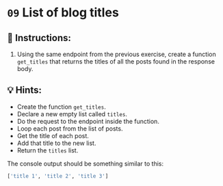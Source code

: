 # `09` List of blog titles

## 📝 Instructions:

1. Using the same endpoint from the previous exercise, create a function `get_titles` that returns the titles of all the posts found in the response body.

## 💡 Hints:

+ Create the function `get_titles`.
+ Declare a new empty list called `titles`.
+ Do the request to the endpoint inside the function.
+ Loop each post from the list of posts.
+ Get the title of each post.
+ Add that title to the new list.
+ Return the `titles` list.

The console output should be something similar to this:

```python
['title 1', 'title 2', 'title 3']
```